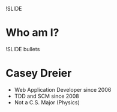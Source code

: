 !SLIDE
# Who am I? #

!SLIDE bullets
# Casey Dreier #

* Web Application Developer since 2006
* TDD and SCM since 2008
* Not a C.S. Major (Physics)
